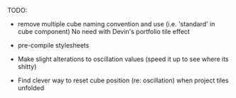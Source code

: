 TODO:
  - remove multiple cube naming convention and use (i.e. 'standard' in cube component) No need with Devin's portfolio tile effect

  - pre-compile stylesheets

  - Make slight alterations to oscillation values (speed it up to see where its shitty)

  - Find clever way to reset cube position (re: oscillation) when project tiles unfolded
